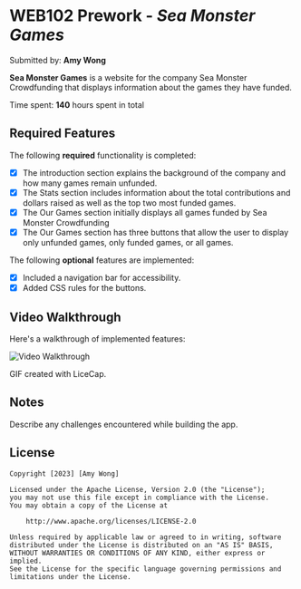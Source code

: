 # WEB102 Prework - *Sea Monster Games*

Submitted by: **Amy Wong**

**Sea Monster Games** is a website for the company Sea Monster Crowdfunding that displays information about the games they have funded.

Time spent: **140** hours spent in total

## Required Features

The following **required** functionality is completed:

* [x] The introduction section explains the background of the company and how many games remain unfunded.
* [x] The Stats section includes information about the total contributions and dollars raised as well as the top two most funded games.
* [x] The Our Games section initially displays all games funded by Sea Monster Crowdfunding
* [x] The Our Games section has three buttons that allow the user to display only unfunded games, only funded games, or all games.

The following **optional** features are implemented:

* [x] Included a navigation bar for accessibility.
* [x] Added CSS rules for the buttons.

## Video Walkthrough

Here's a walkthrough of implemented features:

<img src='assets/prework.gif' title='Video Walkthrough' alt='Video Walkthrough' />

GIF created with LiceCap.

## Notes

Describe any challenges encountered while building the app.

## License

    Copyright [2023] [Amy Wong]

    Licensed under the Apache License, Version 2.0 (the "License");
    you may not use this file except in compliance with the License.
    You may obtain a copy of the License at

        http://www.apache.org/licenses/LICENSE-2.0

    Unless required by applicable law or agreed to in writing, software
    distributed under the License is distributed on an "AS IS" BASIS,
    WITHOUT WARRANTIES OR CONDITIONS OF ANY KIND, either express or implied.
    See the License for the specific language governing permissions and
    limitations under the License.
